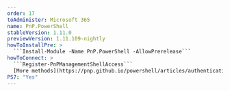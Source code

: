 ```yaml
---
order: 17
toAdminister: Microsoft 365
name: PnP.PowerShell
stableVersion: 1.11.0
previewVersion: 1.11.109-nightly
howToInstallPre: >
  ```Install-Module -Name PnP.PowerShell -AllowPrerelease```
howToConnect: >
  ```Register-PnPManagementShellAccess```
  [More methods](https://pnp.github.io/powershell/articles/authentication.html)
PS7: "Yes"
---
```

